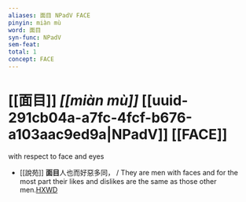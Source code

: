 ```yaml
---
aliases: 面目 NPadV FACE
pinyin: miàn mù
word: 面目
syn-func: NPadV
sem-feat: 
total: 1
concept: FACE 
---
```

# [[面目]] *[[miàn mù]]*  [[uuid-291cb04a-a7fc-4fcf-b676-a103aac9ed9a|NPadV]] [[FACE]]
with respect to face and eyes
 - [[說苑]] **面目**人也而好惡多同，
                     / They are men with faces and for the most part their likes and dislikes are the same as those other men.[HXWD](https://hxwd.org/textview.html?location=CH1a0907_CHANT_005-25a.45)